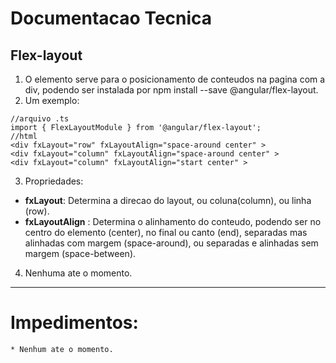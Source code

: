# Documentacao Tecnica
## Flex-layout
1. O elemento serve para o posicionamento de conteudos na pagina com a div, podendo ser instalada por  npm install --save @angular/flex-layout.  
2. Um exemplo:  
```
//arquivo .ts
import { FlexLayoutModule } from '@angular/flex-layout';
//html
<div fxLayout="row" fxLayoutAlign="space-around center" >
<div fxLayout="column" fxLayoutAlign="space-around center" >
<div fxLayout="column" fxLayoutAlign="start center" >
```
3. Propriedades:  
* **fxLayout**: Determina a direcao do layout, ou coluna(column), ou linha (row).  
* **fxLayoutAlign** : Determina o alinhamento do conteudo, podendo ser no centro do elemento (center), no  final ou canto (end), separadas mas alinhadas com margem (space-around), ou separadas e alinhadas  sem margem (space-between).  
4. Nenhuma ate o momento.
---
# Impedimentos:
    * Nenhum ate o momento.